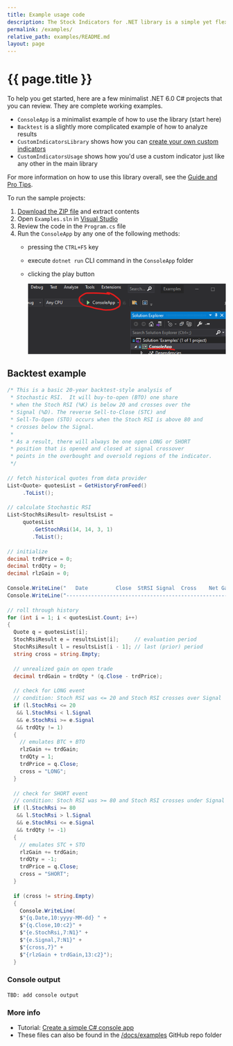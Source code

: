 ```yaml
---
title: Example usage code
description: The Stock Indicators for .NET library is a simple yet flexible tool to help you build your financial market systems.  Here's a few complete working examples that you can download and try yourself.
permalink: /examples/
relative_path: examples/README.md
layout: page
---
```


# {{ page.title }}

To help you get started, here are a few minimalist .NET 6.0 C# projects that you can review.  They are complete working examples.

- `ConsoleApp` is a minimalist example of how to use the library (start here)
- `Backtest` is a slightly more complicated example of how to analyze results
- `CustomIndicatorsLibrary` shows how you can [create your own custom indicators]({{site.baseurl}}/custom-indicators/#content)
- `CustomIndicatorsUsage` shows how you'd use a custom indicator just like any other in the main library

For more information on how to use this library overall, see the [Guide and Pro Tips]({{site.baseurl}}/guide/#content).

To run the sample projects:

1. [Download the ZIP file](Skender.Stock.Indicators-Examples.zip) and extract contents
2. Open `Examples.sln` in [Visual Studio](https://visualstudio.microsoft.com)
3. Review the code in the `Program.cs` file
4. Run the `ConsoleApp` by any one of the following methods:
   - pressing the `CTRL+F5` key
   - execute `dotnet run` CLI command in the `ConsoleApp` folder
   - clicking the play button

     ![how to execute the code](run.png)

## Backtest example

``` csharp
/* This is a basic 20-year backtest-style analysis of
 * Stochastic RSI.  It will buy-to-open (BTO) one share
 * when the Stoch RSI (%K) is below 20 and crosses over the 
 * Signal (%D). The reverse Sell-to-Close (STC) and 
 * Sell-To-Open (STO) occurs when the Stoch RSI is above 80 and
 * crosses below the Signal.
 * 
 * As a result, there will always be one open LONG or SHORT
 * position that is opened and closed at signal crossover
 * points in the overbought and oversold regions of the indicator.
 */

// fetch historical quotes from data provider
List<Quote> quotesList = GetHistoryFromFeed()
     .ToList();

// calculate Stochastic RSI
List<StochRsiResult> resultsList =
     quotesList
        .GetStochRsi(14, 14, 3, 1)
        .ToList();

// initialize
decimal trdPrice = 0;
decimal trdQty = 0;
decimal rlzGain = 0;

Console.WriteLine("   Date         Close  StRSI Signal  Cross    Net Gains");
Console.WriteLine("-------------------------------------------------------");

// roll through history
for (int i = 1; i < quotesList.Count; i++)
{
  Quote q = quotesList[i];
  StochRsiResult e = resultsList[i];     // evaluation period
  StochRsiResult l = resultsList[i - 1]; // last (prior) period
  string cross = string.Empty;

  // unrealized gain on open trade
  decimal trdGain = trdQty * (q.Close - trdPrice);

  // check for LONG event
  // condition: Stoch RSI was <= 20 and Stoch RSI crosses over Signal
  if (l.StochRsi <= 20
   && l.StochRsi < l.Signal
   && e.StochRsi >= e.Signal
   && trdQty != 1)
  {
    // emulates BTC + BTO
    rlzGain += trdGain;
    trdQty = 1;
    trdPrice = q.Close;
    cross = "LONG";
  }

  // check for SHORT event
  // condition: Stoch RSI was >= 80 and Stoch RSI crosses under Signal
  if (l.StochRsi >= 80
   && l.StochRsi > l.Signal
   && e.StochRsi <= e.Signal
   && trdQty != -1)
  {
    // emulates STC + STO
    rlzGain += trdGain;
    trdQty = -1;
    trdPrice = q.Close;
    cross = "SHORT";
  }

  if (cross != string.Empty)
  {
    Console.WriteLine(
    $"{q.Date,10:yyyy-MM-dd} " +
    $"{q.Close,10:c2}" +
    $"{e.StochRsi,7:N1}" +
    $"{e.Signal,7:N1}" +
    $"{cross,7}" +
    $"{rlzGain + trdGain,13:c2}");
  }
```

### Console output

```console
TBD: add console output
```

### More info

- Tutorial: [Create a simple C# console app](https://docs.microsoft.com/en-us/visualstudio/get-started/csharp/tutorial-console)
- These files can also be found in the [/docs/examples]({{site.github.repository_url}}/tree/main/docs/examples) GitHub repo folder
